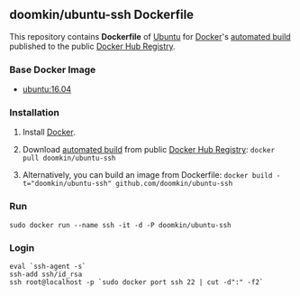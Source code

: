 ## doomkin/ubuntu-ssh Dockerfile


This repository contains **Dockerfile** of [Ubuntu](http://www.ubuntu.com/) for [Docker](https://www.docker.com/)'s [automated build](https://registry.hub.docker.com/u/doomkin/ubuntu-ssh/) published to the public [Docker Hub Registry](https://registry.hub.docker.com/).


### Base Docker Image

* [ubuntu:16.04](https://registry.hub.docker.com/_/ubuntu/)


### Installation

1. Install [Docker](https://www.docker.com/).

2. Download [automated build](https://registry.hub.docker.com/u/doomkin/ubuntu-ssh/) from public [Docker Hub Registry](https://registry.hub.docker.com/): `docker pull doomkin/ubuntu-ssh`

3. Alternatively, you can build an image from Dockerfile: `docker build -t="doomkin/ubuntu-ssh" github.com/doomkin/ubuntu-ssh`


### Run

    sudo docker run --name ssh -it -d -P doomkin/ubuntu-ssh

### Login

    eval `ssh-agent -s`
    ssh-add ssh/id_rsa
    ssh root@localhost -p `sudo docker port ssh 22 | cut -d":" -f2`
